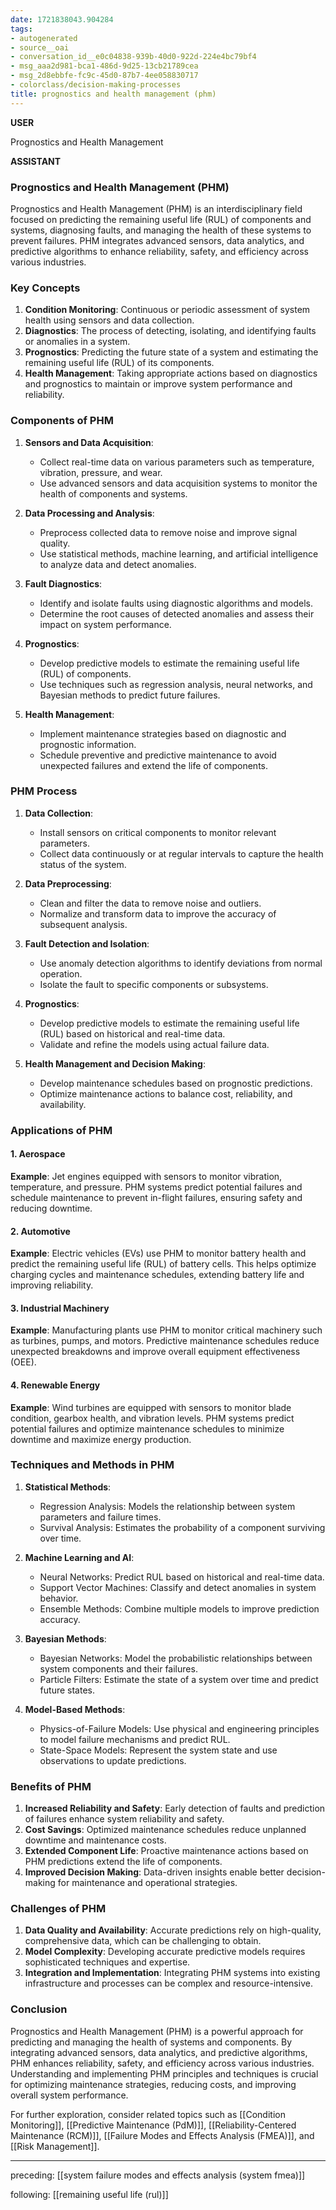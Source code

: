 ```yaml
---
date: 1721838043.904284
tags:
- autogenerated
- source__oai
- conversation_id__e0c04838-939b-40d0-922d-224e4bc79bf4
- msg_aaa2d981-bca1-486d-9d25-13cb21789cea
- msg_2d8ebbfe-fc9c-45d0-87b7-4ee058830717
- colorclass/decision-making-processes
title: prognostics and health management (phm)
---
```


**USER**

Prognostics and Health Management


**ASSISTANT**

### Prognostics and Health Management (PHM)

Prognostics and Health Management (PHM) is an interdisciplinary field focused on predicting the remaining useful life (RUL) of components and systems, diagnosing faults, and managing the health of these systems to prevent failures. PHM integrates advanced sensors, data analytics, and predictive algorithms to enhance reliability, safety, and efficiency across various industries.

### Key Concepts

1. **Condition Monitoring**: Continuous or periodic assessment of system health using sensors and data collection.
2. **Diagnostics**: The process of detecting, isolating, and identifying faults or anomalies in a system.
3. **Prognostics**: Predicting the future state of a system and estimating the remaining useful life (RUL) of its components.
4. **Health Management**: Taking appropriate actions based on diagnostics and prognostics to maintain or improve system performance and reliability.

### Components of PHM

1. **Sensors and Data Acquisition**:
   - Collect real-time data on various parameters such as temperature, vibration, pressure, and wear.
   - Use advanced sensors and data acquisition systems to monitor the health of components and systems.

2. **Data Processing and Analysis**:
   - Preprocess collected data to remove noise and improve signal quality.
   - Use statistical methods, machine learning, and artificial intelligence to analyze data and detect anomalies.

3. **Fault Diagnostics**:
   - Identify and isolate faults using diagnostic algorithms and models.
   - Determine the root causes of detected anomalies and assess their impact on system performance.

4. **Prognostics**:
   - Develop predictive models to estimate the remaining useful life (RUL) of components.
   - Use techniques such as regression analysis, neural networks, and Bayesian methods to predict future failures.

5. **Health Management**:
   - Implement maintenance strategies based on diagnostic and prognostic information.
   - Schedule preventive and predictive maintenance to avoid unexpected failures and extend the life of components.

### PHM Process

1. **Data Collection**:
   - Install sensors on critical components to monitor relevant parameters.
   - Collect data continuously or at regular intervals to capture the health status of the system.

2. **Data Preprocessing**:
   - Clean and filter the data to remove noise and outliers.
   - Normalize and transform data to improve the accuracy of subsequent analysis.

3. **Fault Detection and Isolation**:
   - Use anomaly detection algorithms to identify deviations from normal operation.
   - Isolate the fault to specific components or subsystems.

4. **Prognostics**:
   - Develop predictive models to estimate the remaining useful life (RUL) based on historical and real-time data.
   - Validate and refine the models using actual failure data.

5. **Health Management and Decision Making**:
   - Develop maintenance schedules based on prognostic predictions.
   - Optimize maintenance actions to balance cost, reliability, and availability.

### Applications of PHM

#### 1. Aerospace

**Example**: Jet engines equipped with sensors to monitor vibration, temperature, and pressure. PHM systems predict potential failures and schedule maintenance to prevent in-flight failures, ensuring safety and reducing downtime.

#### 2. Automotive

**Example**: Electric vehicles (EVs) use PHM to monitor battery health and predict the remaining useful life (RUL) of battery cells. This helps optimize charging cycles and maintenance schedules, extending battery life and improving reliability.

#### 3. Industrial Machinery

**Example**: Manufacturing plants use PHM to monitor critical machinery such as turbines, pumps, and motors. Predictive maintenance schedules reduce unexpected breakdowns and improve overall equipment effectiveness (OEE).

#### 4. Renewable Energy

**Example**: Wind turbines are equipped with sensors to monitor blade condition, gearbox health, and vibration levels. PHM systems predict potential failures and optimize maintenance schedules to minimize downtime and maximize energy production.

### Techniques and Methods in PHM

1. **Statistical Methods**:
   - Regression Analysis: Models the relationship between system parameters and failure times.
   - Survival Analysis: Estimates the probability of a component surviving over time.

2. **Machine Learning and AI**:
   - Neural Networks: Predict RUL based on historical and real-time data.
   - Support Vector Machines: Classify and detect anomalies in system behavior.
   - Ensemble Methods: Combine multiple models to improve prediction accuracy.

3. **Bayesian Methods**:
   - Bayesian Networks: Model the probabilistic relationships between system components and their failures.
   - Particle Filters: Estimate the state of a system over time and predict future states.

4. **Model-Based Methods**:
   - Physics-of-Failure Models: Use physical and engineering principles to model failure mechanisms and predict RUL.
   - State-Space Models: Represent the system state and use observations to update predictions.

### Benefits of PHM

1. **Increased Reliability and Safety**: Early detection of faults and prediction of failures enhance system reliability and safety.
2. **Cost Savings**: Optimized maintenance schedules reduce unplanned downtime and maintenance costs.
3. **Extended Component Life**: Proactive maintenance actions based on PHM predictions extend the life of components.
4. **Improved Decision Making**: Data-driven insights enable better decision-making for maintenance and operational strategies.

### Challenges of PHM

1. **Data Quality and Availability**: Accurate predictions rely on high-quality, comprehensive data, which can be challenging to obtain.
2. **Model Complexity**: Developing accurate predictive models requires sophisticated techniques and expertise.
3. **Integration and Implementation**: Integrating PHM systems into existing infrastructure and processes can be complex and resource-intensive.

### Conclusion

Prognostics and Health Management (PHM) is a powerful approach for predicting and managing the health of systems and components. By integrating advanced sensors, data analytics, and predictive algorithms, PHM enhances reliability, safety, and efficiency across various industries. Understanding and implementing PHM principles and techniques is crucial for optimizing maintenance strategies, reducing costs, and improving overall system performance.

For further exploration, consider related topics such as [[Condition Monitoring]], [[Predictive Maintenance (PdM)]], [[Reliability-Centered Maintenance (RCM)]], [[Failure Modes and Effects Analysis (FMEA)]], and [[Risk Management]].


---

preceding: [[system failure modes and effects analysis (system fmea)]]  


following: [[remaining useful life (rul)]]